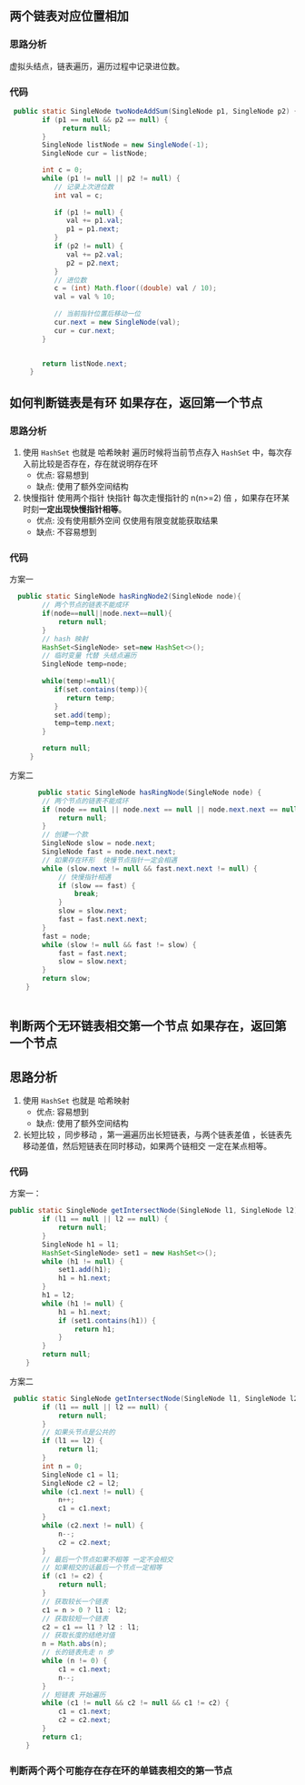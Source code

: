 ## 两个链表对应位置相加

### 思路分析

虚拟头结点，链表遍历，遍历过程中记录进位数。



### 代码

```java
 public static SingleNode twoNodeAddSum(SingleNode p1, SingleNode p2) {
        if (p1 == null && p2 == null) {
             return null;
        }
        SingleNode listNode = new SingleNode(-1);
        SingleNode cur = listNode;

        int c = 0;
        while (p1 != null || p2 != null) {
           // 记录上次进位数
           int val = c;
   
           if (p1 != null) {
              val += p1.val;
              p1 = p1.next;
           }
           if (p2 != null) {
              val += p2.val;
              p2 = p2.next;
           }
           // 进位数
           c = (int) Math.floor((double) val / 10);
           val = val % 10;
   
           // 当前指针位置后移动一位
           cur.next = new SingleNode(val);
           cur = cur.next;
        }


        return listNode.next;
     }
```

## 如何判断链表是有环  如果存在，返回第一个节点

### 思路分析

1. 使用 `HashSet` 也就是 哈希映射 遍历时候将当前节点存入 `HashSet` 中，每次存入前比较是否存在，存在就说明存在环
    - 优点: 容易想到
    - 缺点: 使用了额外空间结构
2. 快慢指针 使用两个指针 快指针 每次走慢指针的 n(n>=2) 倍 ，如果存在环某时刻**一定出现快慢指针相等**。
    - 优点: 没有使用额外空间 仅使用有限变就能获取结果
    - 缺点: 不容易想到

### 代码

方案一

```java
  public static SingleNode hasRingNode2(SingleNode node){
        // 两个节点的链表不能成环
        if(node==null||node.next==null){
            return null;
        }
        // hash 映射
        HashSet<SingleNode> set=new HashSet<>();
        // 临时变量 代替 头结点遍历
        SingleNode temp=node;
        
        while(temp!=null){
           if(set.contains(temp)){
              return temp;
           }
           set.add(temp);
           temp=temp.next;
        }

        return null;
     }
```

方案二

``` java 
       public static SingleNode hasRingNode(SingleNode node) {
        // 两个节点的链表不能成环
        if (node == null || node.next == null || node.next.next == null) {
            return null;
        }
        // 创建一个款
        SingleNode slow = node.next;
        SingleNode fast = node.next.next;
        // 如果存在环形  快慢节点指针一定会相遇
        while (slow.next != null && fast.next.next != null) {
            // 快慢指针相遇
            if (slow == fast) {
                break;
            }
            slow = slow.next;
            fast = fast.next.next;
        }
        fast = node;
        while (slow != null && fast != slow) {
            fast = fast.next;
            slow = slow.next;
        }
        return slow;
    }
    
 ```

## 判断两个无环链表相交第一个节点 如果存在，返回第一个节点

## 思路分析

1. 使用 `HashSet` 也就是 哈希映射
    - 优点: 容易想到
    - 缺点: 使用了额外空间结构
2. 长短比较 ，同步移动 ，第一遍遍历出长短链表，与两个链表差值 ，长链表先移动差值，然后短链表在同时移动，如果两个链相交
   一定在某点相等。

### 代码

方案一：

```java
public static SingleNode getIntersectNode(SingleNode l1, SingleNode l2) {
        if (l1 == null || l2 == null) {
            return null;
        }
        SingleNode h1 = l1;
        HashSet<SingleNode> set1 = new HashSet<>();
        while (h1 != null) {
            set1.add(h1);
            h1 = h1.next;
        }
        h1 = l2;
        while (h1 != null) {
            h1 = h1.next;
            if (set1.contains(h1)) {
                return h1;
            }
        }
        return null;
    }

```

方案二

```java
 public static SingleNode getIntersectNode(SingleNode l1, SingleNode l2) {
        if (l1 == null || l2 == null) {
            return null;
        }
        // 如果头节点是公共的
        if (l1 == l2) {
            return l1;
        }
        int n = 0;
        SingleNode c1 = l1;
        SingleNode c2 = l2;
        while (c1.next != null) {
            n++;
            c1 = c1.next;
        }
        while (c2.next != null) {
            n--;
            c2 = c2.next;
        }
        // 最后一个节点如果不相等 一定不会相交
        // 如果相交的话最后一个节点一定相等
        if (c1 != c2) {
            return null;
        }
        // 获取较长一个链表
        c1 = n > 0 ? l1 : l2;
        // 获取较短一个链表
        c2 = c1 == l1 ? l2 : l1;
        // 获取长度的结绝对值
        n = Math.abs(n);
        // 长的链表先走 n 步
        while (n != 0) {
            c1 = c1.next;
            n--;
        }
        // 短链表 开始遍历
        while (c1 != null && c2 != null && c1 != c2) {
            c1 = c1.next;
            c2 = c2.next;
        }
        return c1;
    }
```

### 判断两个两个可能存在存在环的单链表相交的第一节点